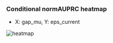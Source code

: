 ### Conditional normAUPRC heatmap

- X: gap_mu, Y: eps_current

![heatmap](/home/elicer/project_0814_2/results/20250818-161121/holdout/conditional_heatmap_gap_mu_vs_eps_current.png)
